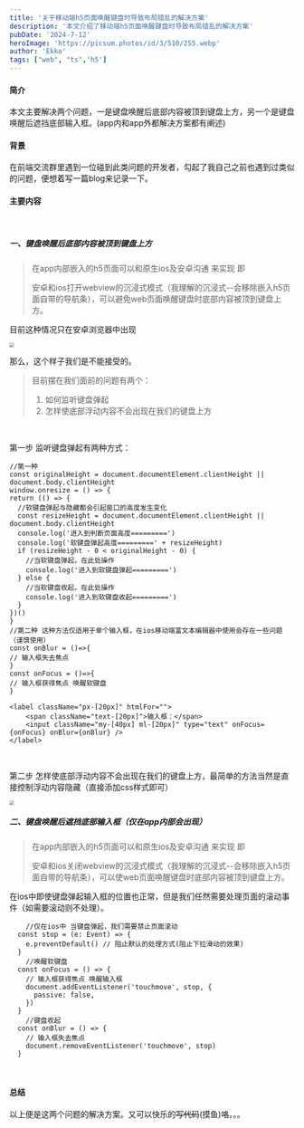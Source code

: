 ```yaml
---
title: '关于移动端h5页面唤醒键盘时导致布局错乱的解决方案'
description: '本文介绍了移动端h5页面唤醒键盘时导致布局错乱的解决方案'
pubDate: '2024-7-12'
heroImage: 'https://picsum.photos/id/3/510/255.webp'
author: 'Ekko'
tags: ["web", "ts",'h5']
---
```


#### 简介

本文主要解决两个问题，一是键盘唤醒后底部内容被顶到键盘上方，另一个是键盘唤醒后遮挡底部输入框。(app内和app外都解决方案都有阐述)

#### 背景

在前端交流群里遇到一位碰到此类问题的开发者，勾起了我自己之前也遇到过类似的问题，便想着写一篇blog来记录一下。

#### 主要内容

<br/>

##### 一、键盘唤醒后底部内容被顶到键盘上方

> 在app内部嵌入的h5页面可以和原生ios及安卓沟通 来实现 即
>
> 安卓和ios打开webview的沉浸式模式（我理解的沉浸式--会移除嵌入h5页面自带的导航条），可以避免web页面唤醒键盘时底部内容被顶到键盘上方。

目前这种情况只在安卓浏览器中出现

<img src="/img/lQDPJxOQb2T5_3PNBP_NAj-wV6AV9j91hiQGewY9_IyAAA_575_1279.jpg" style="zoom:50%;" />

那么，这个样子我们是不能接受的。

> 目前摆在我们面前的问题有两个：
> 1. 如何监听键盘弹起
> 2. 怎样使底部浮动内容不会出现在我们的键盘上方
<br/>

第一步 监听键盘弹起有两种方式：

```tsx
//第一种
const originalHeight = document.documentElement.clientHeight || document.body.clientHeight
window.onresize = () => {
return (() => {
  //软键盘弹起与隐藏都会引起窗口的高度发生变化
  const resizeHeight = document.documentElement.clientHeight || document.body.clientHeight
  console.log('进入到判断页面高度=========')
  console.log('软键盘弹起高度=========' + resizeHeight)
  if (resizeHeight - 0 < originalHeight - 0) {
    //当软键盘弹起，在此处操作
    console.log('进入到软键盘弹起=========')
  } else {
    //当软键盘收起，在此处操作
    console.log('进入到软键盘收起=========')
  }
})()
}
//第二种 这种方法仅适用于单个输入框，在ios移动端富文本编辑器中使用会存在一些问题（谨慎使用）
const onBlur = ()=>{
// 输入框失去焦点
}
const onFocus = ()=>{
// 输入框获得焦点 唤醒软键盘
}

<label className="px-[20px]" htmlFor="">
    <span className="text-[20px]">输入框：</span>
    <input className="my-[40px] ml-[20px]" type="text" onFocus={onFocus} onBlur={onBlur} />
</label>
```
<br/>

第二步 怎样使底部浮动内容不会出现在我们的键盘上方，最简单的方法当然是直接控制浮动内容隐藏（直接添加css样式即可）

<img src="/img/lQDPJwaN3ZPPH3PNBP_NAj-wletRsMZZYHcGewY9lqFGAA_575_1279.jpg" style="zoom:50%;" />
<br/>

##### 二、键盘唤醒后遮挡底部输入框（仅在app内部会出现）

> 在app内部嵌入的h5页面可以和原生ios及安卓沟通 来实现 即
>
> 安卓和ios关闭webview的沉浸式模式（我理解的沉浸式--会移除嵌入h5页面自带的导航条），可以使web页面唤醒键盘时底部内容被顶到键盘上方。

在ios中即使键盘弹起输入框的位置也正常，但是我们任然需要处理页面的滚动事件（如需要滚动则不处理）。

```tsx
	//仅在ios中 当键盘弹起，我们需要禁止页面滚动
  const stop = (e: Event) => {
    e.preventDefault() // 阻止默认的处理方式(阻止下拉滑动的效果)
  }
	//唤醒软键盘
  const onFocus = () => {
    // 输入框获得焦点 唤醒输入框
    document.addEventListener('touchmove', stop, {
      passive: false,
    })
  }
	//键盘收起
  const onBlur = () => {
    // 输入框失去焦点
    document.removeEventListener('touchmove', stop)
  }
```
<br/>

#### **总结**
以上便是这两个问题的解决方案。又可以快乐的<s>写代码</s>(摸鱼)咯。。。